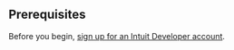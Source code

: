 ## Prerequisites

Before you begin, [sign up for an Intuit Developer account](https://accounts.intuit.com/signup.html).
